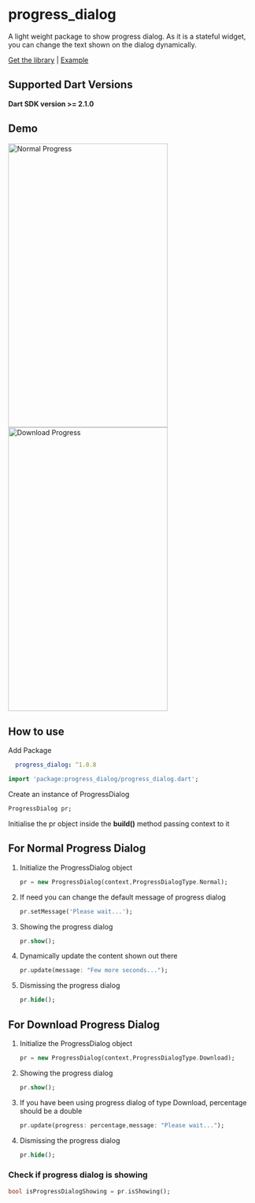 # progress_dialog

A light weight package to show progress dialog. As it is a stateful widget, you can change the text shown on the dialog dynamically.

[Get the library](https://pub.dartlang.org/packages/progress_dialog) | [Example](https://pub.dartlang.org/packages/progress_dialog#-example-tab-)

## Supported Dart Versions
**Dart SDK version >= 2.1.0**

## Demo

<img src="https://raw.githubusercontent.com/fayaz07/progress_dialog/master/stateful_1.gif" width="324px" height="576px" alt="Normal Progress" />  <img src="https://raw.githubusercontent.com/fayaz07/progress_dialog/master/stateful_2.gif" width="324px" height="576px" alt="Download Progress" />


## How to use

Add Package
```yaml
  progress_dialog: ^1.0.8
```


```dart
import 'package:progress_dialog/progress_dialog.dart';
```
Create an instance of ProgressDialog
```dart
ProgressDialog pr;
```

Initialise the pr object inside the **build()** method passing context to it

## For Normal Progress Dialog
<ol>
<li> Initialize the ProgressDialog object
  
```dart
pr = new ProgressDialog(context,ProgressDialogType.Normal);
```

</li>
  
<li>If need you can change the default message of progress dialog

```dart
pr.setMessage('Please wait...');
```

</li>

<li>Showing the progress dialog

```dart
pr.show();
```

</li>

<li>
Dynamically update the content shown out there

```dart
pr.update(message: "Few more seconds...");
```

</li>

<li>
Dismissing the progress dialog

```dart
pr.hide();
```

</li>  
</ol>

## For Download Progress Dialog
<ol> 
<li>  Initialize the ProgressDialog object

```dart
pr = new ProgressDialog(context,ProgressDialogType.Download);
```

</li>

<li>Showing the progress dialog

```dart
pr.show();
```

</li>

<li>If you have been using progress dialog of type Download, percentage should be a double

```dart
pr.update(progress: percentage,message: "Please wait...");
```

</li>


<li>Dismissing the progress dialog

```dart
pr.hide();
```

</li>
</ol>

### Check if progress dialog is showing

```dart
bool isProgressDialogShowing = pr.isShowing();
```

